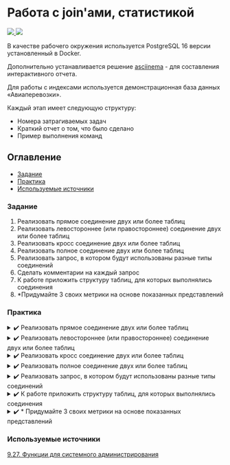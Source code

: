 # Работа с join'ами, статистикой

<p align="left">
    <a href="https://www.docker.com/" target="blank">
        <img src="https://img.shields.io/badge/docker-%230db7ed.svg?style=for-the-badge&logo=docker&logoColor=white" />
    </a>
    <a href="https://www.postgresql.org/" target="blank">
        <img src="https://img.shields.io/badge/postgres-%23316192.svg?style=for-the-badge&logo=postgresql&logoColor=white"/>
    </a>
</p>

В качестве рабочего окружения используется PostgreSQL 16 версии установленный в Docker.

Дополнительно устанавливается решение [asciinema](https://asciinema.org/) - для составления интерактивного отчета.

Для работы с индексами используется демонстрационная база данных «Авиаперевозки».

Каждый этап имеет следующую структуру:

* Номера затрагиваемых задач
* Краткий отчет о том, что было сделано
* Пример выполнения команд

## Оглавление

- [Задание](#задание)
- [Практика](#практика)
- [Используемые источники](#используемые-источники)

### Задание

1. Реализовать прямое соединение двух или более таблиц
2. Реализовать левостороннее (или правостороннее) соединение двух или более таблиц
3. Реализовать кросс соединение двух или более таблиц
4. Реализовать полное соединение двух или более таблиц
5. Реализовать запрос, в котором будут использованы разные типы соединений
6. Сделать комментарии на каждый запрос
7. К работе приложить структуру таблиц, для которых выполнялись соединения
8. *Придумайте 3 своих метрики на основе показанных представлений

### Практика

<details>
  <summary> ✔️ Реализовать прямое соединение двух или более таблиц</summary>

**Затрагиваемые задачи**: 1,6

**Выполнение задания**:

* Для таблицы полеты дополнительно вывести читабельные названия аэропортов и самолета.
* Работа осуществляется посредствам join к 2 таблицам `airports` и `aircrafts_data`. `airports` используется дважды для отображения аэропортов отправления и прибытия.

[![asciicast](https://asciinema.org/a/xM67E8SeoRf3sDqJg2DpIAT69.svg)](https://asciinema.org/a/xM67E8SeoRf3sDqJg2DpIAT69)

</details>

<details>
  <summary> ✔️ Реализовать левостороннее (или правостороннее) соединение двух или более таблиц</summary>

**Затрагиваемые задачи**: 2,6

**Выполнение задания**:

* Вывести 5 аэропортов с наибольшей суммой броней за лето 2017 года, при отсутствии записей вывести ноль.
* Так как нужно рассчитать полную сумму бронирований, то необходимо реализовать следующую цепочку связей `airports` -> `flights` -> `boarding_passes` -> `tickets` -> `bookings`;
* После указания всех связей, достаточно сгруппировать данные по коду, названию и городу аэропорта и указать сортировку по убыванию суммы.

[![asciicast](https://asciinema.org/a/P3MwOqJA5OGFKj1llXg8GjYqS.svg)](https://asciinema.org/a/P3MwOqJA5OGFKj1llXg8GjYqS)

</details>

<details>
  <summary> ✔️ Реализовать кросс соединение двух или более таблиц</summary>

**Затрагиваемые задачи**: 3,6

**Выполнение задания**:

* Вывести комбинацию названия моделей самолетов и названия аэропортов.

[![asciicast](https://asciinema.org/a/5b6tMgqsJdz9eQOp9AFxJiTYY.svg)](https://asciinema.org/a/5b6tMgqsJdz9eQOp9AFxJiTYY)

</details>

<details>
  <summary> ✔️ Реализовать полное соединение двух или более таблиц</summary>

**Затрагиваемые задачи**: 4,6

**Выполнение задания**:

* Найти модели самолетов, которые не осуществляли вылеты.
* Для удобства работы, запрос с полным соединением вынесен в выражение `with`

[![asciicast](https://asciinema.org/a/wZiKxa5HOCiCDvjdYtVFbPQRU.svg)](https://asciinema.org/a/wZiKxa5HOCiCDvjdYtVFbPQRU)

</details>

<details>
  <summary> ✔️ Реализовать запрос, в котором будут использованы разные типы соединений</summary>

**Затрагиваемые задачи**: 5,6

**Выполнение задания**:

* Определить максимальное/минимальное количество посадочных талонов для вылетевших рейсов из аэропорта Шереметьево;
* `join` используется для полного соединение таблиц полетов и данных аэропортов;
* `left join` используется для расчета количества посадочных талонов, в случае их отсутствия будет выведен 0;

[![asciicast](https://asciinema.org/a/QzI9ITi1RDwgyjwRpl3wcov84.svg)](https://asciinema.org/a/QzI9ITi1RDwgyjwRpl3wcov84)

</details>

<details>
  <summary> ✔️ К работе приложить структуру таблиц, для которых выполнялись соединения</summary>

**Затрагиваемые задачи**:7

**Выполнение задания**:

[Объекты схемы](https://postgrespro.ru/docs/postgrespro/16/demodb-schema-objects)

![Schema database](https://repo.postgrespro.ru/doc//std/15.8.1/ru/html/demodb-bookings-schema.svg)

</details>

<details>
  <summary> ✔️ * Придумайте 3 своих метрики на основе показанных представлений</summary>

**Затрагиваемые задачи**:8

**Выполнение задания**:

Предварительно убедиться, что включено решение `pg_stat_statements`:
```sql
show shared_preload_libraries;
create extension pg_stat_statements;
```

### 1. Среднее Количество Строк, Обрабатываемых Запросом (Average Rows Processed per Query)

Эта метрика показывает, сколько строк в среднем обрабатывается каждым запросом. Она может помочь выявить запросы, которые работают с большими объемами данных.

```math
Среднее Количество Строк, Обрабатываемых Запросом = Сумма Строк, Обрабатываемых Всеми Запросами / Количество Запросов
```

```sql
WITH row_counts AS (
    SELECT query, (rows / calls) AS avg_rows FROM pg_stat_statements
)
SELECT AVG(avg_rows) AS average_rows_processed_per_query FROM row_counts;

-- Example result
 average_rows_processed_per_query 
----------------------------------
               35901.562500000000
(1 row)
```

### 2. Среднее Количество Подключений (Average Number of Connections)

Эта метрика показывает среднее количество активных подключений к базе данных. Высокое значение может указывать на необходимость увеличения ресурсов или оптимизации подключений.

```math
Среднее Количество Подключений = Сумма Подключений за Период / Количество Интервалов
```

```sql
SELECT AVG(numbackends) AS average_number_of_connections FROM pg_stat_database;

-- Example result
 average_number_of_connections 
-------------------------------
        0.20000000000000000000
(1 row)
```

### 3. Процент Сканирований Индексов (Index Scan Percentage)
Эта метрика показывает, сколько процентов сканирований используют индексы.

```math
Процент Сканирований Индексов = (Количество Сканирований Индексов / Общее Количество Сканирований) * 100
```

```sql
WITH scan_stats AS (
    SELECT idx_scan AS index_scans, (idx_scan + seq_scan) AS total_scans
    FROM pg_stat_user_tables
)

SELECT (index_scans / total_scans) * 100 AS index_scan_percentage FROM scan_stats;

-- Example result
 index_scan_percentage 
-----------------------
(0 rows)
```

### 4. Процент Использования Буфера (Buffer Utilization Percentage)

Эта метрика показывает, насколько используется буфер базы данных.

```math
Процент Использования Буфера = (Количество Попаданий в Буфер / Общее Количество Операций Ввода-Вывода) * 100
```

```sql
WITH buffer_stats AS (
    SELECT
        buffers_clean AS buffer_hits,
        (buffers_clean + buffers_backend) AS total_io
    FROM pg_stat_bgwriter
)

SELECT (buffer_hits / total_io) * 100 AS buffer_utilization_percentage
FROM buffer_stats;

-- Example result
 buffer_utilization_percentage 
-------------------------------
                             0
(1 row)
```

### 5. Процент Использования ЦП на Запрос (CPU Utilization per Query Percentage)

Эта метрика показывает, насколько используется процессор на каждый запрос

```sql
WITH cpu_query_stats AS (
    SELECT
        query,
        (total_exec_time + total_plan_time) AS total_query_time,  -- Total query execution time (execution + planning)
        calls AS total_queries,
        (total_exec_time + total_plan_time) / calls AS avg_query_time_per_query  -- Average query time per query
    FROM
        pg_stat_statements
)
SELECT
    query,
    avg_query_time_per_query,
    (avg_query_time_per_query / total_query_time) * 100 AS cpu_utilization_per_query_percentage
FROM cpu_query_stats;

-- Example result
                              query                               | avg_query_time_per_query | cpu_utilization_per_query_percentage 
------------------------------------------------------------------+--------------------------+--------------------------------------
 ALTER DATABASE demo SET bookings.lang = ru                       |                 0.084503 |                                  100
 ALTER DATABASE demo SET search_path = bookings, public           |                 0.214409 |                                  100
 ALTER SEQUENCE flights_flight_id_seq OWNED BY flights.flight_id  |                   0.1376 |                                  100
```

</details>

### Используемые источники

[9.27. Функции для системного администрирования](https://postgrespro.ru/docs/postgrespro/16/functions-admin)